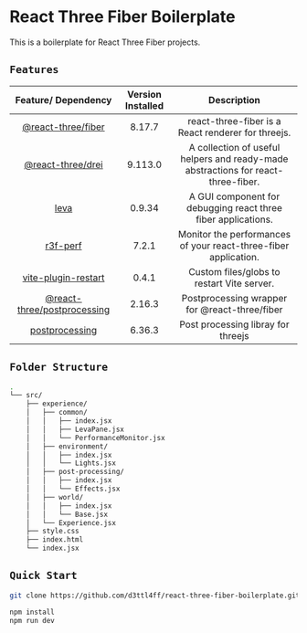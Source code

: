 # React Three Fiber Boilerplate

This is a boilerplate for React Three Fiber projects.

## `Features`

|                              Feature/ Dependency                              | Version Installed |                                    Description                                    |
| :---------------------------------------------------------------------------: | :---------------: | :-------------------------------------------------------------------------------: |
|       [@react-three/fiber](https://github.com/pmndrs/react-three-fiber)       |      8.17.7       |                react-three-fiber is a React renderer for threejs.                 |
|              [@react-three/drei](https://github.com/pmndrs/drei)              |      9.113.0      | A collection of useful helpers and ready-made abstractions for react-three-fiber. |
|                    [leva](https://github.com/pmndrs/leva)                     |      0.9.34       |           A GUI component for debugging react three fiber applications.           |
|               [r3f-perf](https://github.com/utsuboco/r3f-perf)                |       7.2.1       |          Monitor the performances of your react-three-fiber application.          |
|   [vite-plugin-restart](https://www.npmjs.com/package/vite-plugin-restart)    |       0.4.1       |                    Custom files/globs to restart Vite server.                     |
| [@react-three/postprocessing](https://github.com/pmndrs/react-postprocessing) |      2.16.3       |                   Postprocessing wrapper for @react-three/fiber                   |
|             [postprocessing](https://www.npmjs.com/package/three)             |      6.36.3       |                        Post processing libray for threejs                         |

## `Folder Structure`

```bash
.
└── src/
    ├── experience/
    │   ├── common/
    │   │   ├── index.jsx
    │   │   ├── LevaPane.jsx
    │   │   └── PerformanceMonitor.jsx
    │   ├── environment/
    │   │   ├── index.jsx
    │   │   └── Lights.jsx
    │   ├── post-processing/
    │   │   ├── index.jsx
    │   │   └── Effects.jsx
    │   ├── world/
    │   │   ├── index.jsx
    │   │   └── Base.jsx
    │   └── Experience.jsx
    ├── style.css
    ├── index.html
    └── index.jsx
```

## `Quick Start`

```bash
git clone https://github.com/d3ttl4ff/react-three-fiber-boilerplate.git
```

```bash
npm install
npm run dev
```
